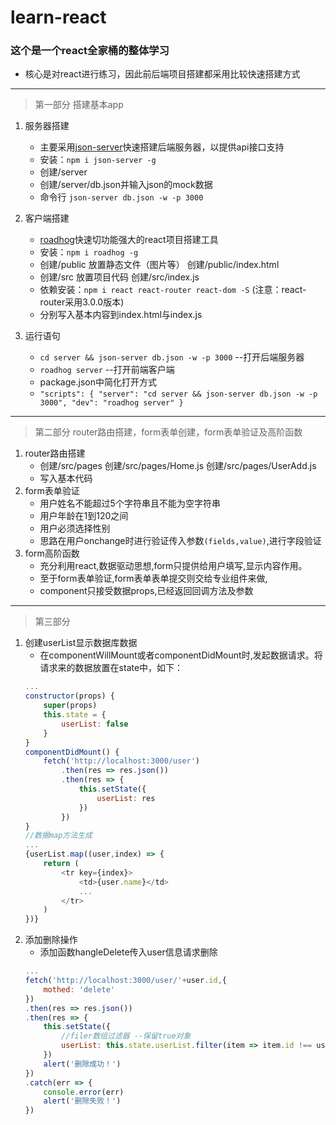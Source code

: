 # learn-react
### 这个是一个react全家桶的整体学习
* 核心是对react进行练习，因此前后端项目搭建都采用比较快速搭建方式
***
>第一部分 搭建基本app
1. 服务器搭建 
    - 主要采用[json-server](https://github.com/typicode/json-server.git)快速搭建后端服务器，以提供api接口支持 
    - 安装：`npm i json-server -g` 
    - 创建/server
    - 创建/server/db.json并输入json的mock数据
    - 命令行 `json-server db.json -w -p 3000`

2. 客户端搭建
    - [roadhog](https://github.com/sorrycc/roadhog.git)快速切功能强大的react项目搭建工具 
    - 安装：`npm i roadhog -g`
    - 创建/public 放置静态文件（图片等） 创建/public/index.html
    - 创建/src 放置项目代码 创建/src/index.js
    - 依赖安装：`npm i react react-router react-dom -S` (注意：react-router采用3.0.0版本)
    - 分别写入基本内容到index.html与index.js

3. 运行语句
    - `cd server && json-server db.json -w -p 3000`  --打开后端服务器
    - `roadhog server`  --打开前端客户端
    - package.json中简化打开方式   
    - `"scripts": {
        "server": "cd server && json-server db.json -w -p 3000",
        "dev": "roadhog server"
     }`
***
>第二部分 router路由搭建，form表单创建，form表单验证及高阶函数
1. router路由搭建
    - 创建/src/pages 创建/src/pages/Home.js 创建/src/pages/UserAdd.js
    - 写入基本代码
2. form表单验证
    * 用户姓名不能超过5个字符串且不能为空字符串
    * 用户年龄在1到120之间
    * 用户必须选择性别
    * 思路在用户onchange时进行验证传入参数`(fields,value)`,进行字段验证
3. form高阶函数
    - 充分利用react,数据驱动思想,form只提供给用户填写,显示内容作用。
    - 至于form表单验证,form表单表单提交则交给专业组件来做,
    - component只接受数据props,已经返回回调方法及参数 
***
>第三部分 
1. 创建userList显示数据库数据
    - 在componentWillMount或者componentDidMount时,发起数据请求。将请求来的数据放置在state中，如下：
    ```javascript
    ...
    constructor(props) {
        super(props)
        this.state = {
            userList: false
        }
    }
    componentDidMount() {
        fetch('http://localhost:3000/user')
            .then(res => res.json())
            .then(res => {
                this.setState({
                    userList: res
                })
            })
    }
    //数据map方法生成
    ...
    {userList.map((user,index) => {
        return (
            <tr key={index}>
                <td>{user.name}</td>
                ...
            </tr>
        )
    })}
    ```
2. 添加删除操作
    - 添加函数hangleDelete传入user信息请求删除
    ```javascript
    ...
    fetch('http://localhost:3000/user/'+user.id,{
        mothed: 'delete'
    })
    .then(res => res.json())
    .then(res => {
        this.setState({
            //filer数组过滤器 --保留true对象
            userList: this.state.userList.filter(item => item.id !== user.id)
        })
        alert('删除成功！')
    })
    .catch(err => {
        console.error(err)
        alert('删除失败！')
    })
    ```

